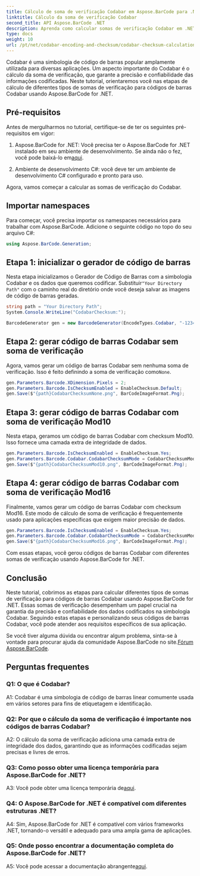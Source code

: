 ```yaml
---
title: Cálculo de soma de verificação Codabar em Aspose.BarCode para .NET
linktitle: Cálculo da soma de verificação Codabar
second_title: API Aspose.BarCode .NET
description: Aprenda como calcular somas de verificação Codabar em .NET usando Aspose.BarCode. Melhore a precisão dos dados em códigos de barras Codabar. Obtenha orientação passo a passo.
type: docs
weight: 10
url: /pt/net/codabar-encoding-and-checksum/codabar-checksum-calculation/
---
```

Codabar é uma simbologia de código de barras popular amplamente utilizada para diversas aplicações. Um aspecto importante do Codabar é o cálculo da soma de verificação, que garante a precisão e confiabilidade das informações codificadas. Neste tutorial, orientaremos você nas etapas de cálculo de diferentes tipos de somas de verificação para códigos de barras Codabar usando Aspose.BarCode for .NET.

## Pré-requisitos

Antes de mergulharmos no tutorial, certifique-se de ter os seguintes pré-requisitos em vigor:

1. Aspose.BarCode for .NET: Você precisa ter o Aspose.BarCode for .NET instalado em seu ambiente de desenvolvimento. Se ainda não o fez, você pode baixá-lo em[aqui](https://releases.aspose.com/barcode/net/).

2. Ambiente de desenvolvimento C#: você deve ter um ambiente de desenvolvimento C# configurado e pronto para uso.

Agora, vamos começar a calcular as somas de verificação do Codabar.

## Importar namespaces

Para começar, você precisa importar os namespaces necessários para trabalhar com Aspose.BarCode. Adicione o seguinte código no topo do seu arquivo C#:

```csharp
using Aspose.BarCode.Generation;
```

## Etapa 1: inicializar o gerador de código de barras

 Nesta etapa inicializamos o Gerador de Código de Barras com a simbologia Codabar e os dados que queremos codificar. Substituir`"Your Directory Path"` com o caminho real do diretório onde você deseja salvar as imagens de código de barras geradas.

```csharp
string path = "Your Directory Path";
System.Console.WriteLine("CodabarChecksum:");

BarcodeGenerator gen = new BarcodeGenerator(EncodeTypes.Codabar, "-12345-");
```

## Etapa 2: gerar código de barras Codabar sem soma de verificação

 Agora, vamos gerar um código de barras Codabar sem nenhuma soma de verificação. Isso é feito definindo a soma de verificação como`None`.

```csharp
gen.Parameters.Barcode.XDimension.Pixels = 2;
gen.Parameters.Barcode.IsChecksumEnabled = EnableChecksum.Default;
gen.Save($"{path}CodabarChecksumNone.png", BarCodeImageFormat.Png);
```

## Etapa 3: gerar código de barras Codabar com soma de verificação Mod10

Nesta etapa, geramos um código de barras Codabar com checksum Mod10. Isso fornece uma camada extra de integridade de dados. 

```csharp
gen.Parameters.Barcode.IsChecksumEnabled = EnableChecksum.Yes;
gen.Parameters.Barcode.Codabar.CodabarChecksumMode = CodabarChecksumMode.Mod10;
gen.Save($"{path}CodabarChecksumMod10.png", BarCodeImageFormat.Png);
```

## Etapa 4: gerar código de barras Codabar com soma de verificação Mod16

Finalmente, vamos gerar um código de barras Codabar com checksum Mod16. Este modo de cálculo de soma de verificação é frequentemente usado para aplicações específicas que exigem maior precisão de dados.

```csharp
gen.Parameters.Barcode.IsChecksumEnabled = EnableChecksum.Yes;
gen.Parameters.Barcode.Codabar.CodabarChecksumMode = CodabarChecksumMode.Mod16;
gen.Save($"{path}CodabarChecksumMod16.png", BarCodeImageFormat.Png);
```

Com essas etapas, você gerou códigos de barras Codabar com diferentes somas de verificação usando Aspose.BarCode for .NET.

## Conclusão

Neste tutorial, cobrimos as etapas para calcular diferentes tipos de somas de verificação para códigos de barras Codabar usando Aspose.BarCode for .NET. Essas somas de verificação desempenham um papel crucial na garantia da precisão e confiabilidade dos dados codificados na simbologia Codabar. Seguindo estas etapas e personalizando seus códigos de barras Codabar, você pode atender aos requisitos específicos de sua aplicação.

 Se você tiver alguma dúvida ou encontrar algum problema, sinta-se à vontade para procurar ajuda da comunidade Aspose.BarCode no site.[Fórum Aspose.BarCode](https://forum.aspose.com/c/barcode/13).

## Perguntas frequentes

### Q1: O que é Codabar?

A1: Codabar é uma simbologia de código de barras linear comumente usada em vários setores para fins de etiquetagem e identificação.

### Q2: Por que o cálculo da soma de verificação é importante nos códigos de barras Codabar?

A2: O cálculo da soma de verificação adiciona uma camada extra de integridade dos dados, garantindo que as informações codificadas sejam precisas e livres de erros.

### Q3: Como posso obter uma licença temporária para Aspose.BarCode for .NET?

 A3: Você pode obter uma licença temporária de[aqui](https://purchase.aspose.com/temporary-license/).

### Q4: O Aspose.BarCode for .NET é compatível com diferentes estruturas .NET?

A4: Sim, Aspose.BarCode for .NET é compatível com vários frameworks .NET, tornando-o versátil e adequado para uma ampla gama de aplicações.

### Q5: Onde posso encontrar a documentação completa do Aspose.BarCode for .NET?

 A5: Você pode acessar a documentação abrangente[aqui](https://reference.aspose.com/barcode/net/).